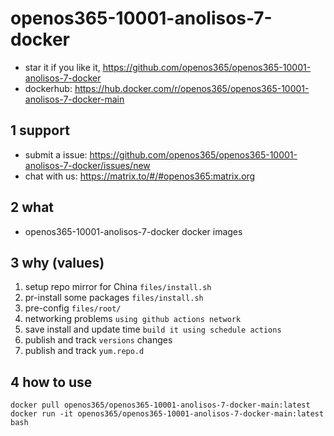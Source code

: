 # openos365-10001-anolisos-7-docker

* star it if you like it, https://github.com/openos365/openos365-10001-anolisos-7-docker
* dockerhub: https://hub.docker.com/r/openos365/openos365-10001-anolisos-7-docker-main

## 1 support

* submit a issue: https://github.com/openos365/openos365-10001-anolisos-7-docker/issues/new
* chat with us: https://matrix.to/#/#openos365:matrix.org

## 2 what

* openos365-10001-anolisos-7-docker docker images
  
## 3 why (values)

1. setup repo mirror for China `files/install.sh`
1. pr-install some packages `files/install.sh`
1. pre-config `files/root/`
1. networking problems `using github actions network`
1. save install and update time `build it using schedule actions`
1. publish and track `versions` changes
1. publish and track `yum.repo.d`

## 4 how to use

```
docker pull openos365/openos365-10001-anolisos-7-docker-main:latest
docker run -it openos365/openos365-10001-anolisos-7-docker-main:latest bash
```
